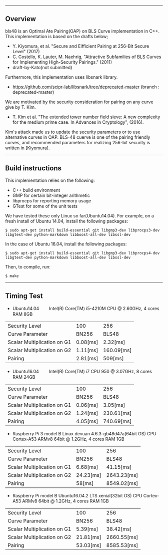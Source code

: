 --------------------------------------------------------------------------------
Overview
--------------------------------------------------------------------------------
bls48 is an Optimal Ate Pairing(OAP) on BLS Curve implementation in C++.
This implementation is based on the drafts below;

- Y. Kiyomura, et al. "Secure and Eifficient Pairing at 256-Bit Secure Level" (2017)
- C. Costello, K. Lauter, M. Naehrig, "Attractive Subfamilies of BLS Curves for Implementing High-Security Pairings." (2011)
- draft-by-Kato(not submitted)

Furthermore, this implementation uses libsnark library.
- https://github.com/scipr-lab/libsnark/tree/deprecated-master  (branch : deprecated-master)

We are motivated by the security consideration for pairing on any curve give by T. Kim.
- T. Kim et al. "The extended tower number field sieve: A new complexity for the medium prime case. In Advances in Cryptology", (2016).

Kim's attack made us to update the security parameters or to use alternative curves in OAP.
BLS-48 cuerve is one of the pairing friendly curves, and recommended parameters for realizing 256-bit security is written in [Kiyomura].

--------------------------------------------------------------------------------
Build instructions
--------------------------------------------------------------------------------
This implementation relies on the following:

- C++ build environment
- GMP for certain bit-integer arithmetic
- libprocps for reporting memory usage
- GTest for some of the unit tests

We have tested these only Linux so far(Ubuntu14.04).
For example, on a fresh install of Ubuntu 14.04, install the following packages:

    $ sudo apt-get install build-essential git libgmp3-dev libprocps3-dev libgtest-dev python-markdown libboost-all-dev libssl-dev

In the case of Ubuntu 16.04, install the following packages:

    $ sudo apt-get install build-essential git libgmp3-dev libprocps4-dev libgtest-dev python-markdown libboost-all-dev libssl-dev

Then, to compile, run:

    $ make


--------------------------------------------------------------------------------
Timing Test
--------------------------------------------------------------------------------

* Ubuntu14.04　　
Intel(R) Core(TM) i5-4210M CPU @ 2.60GHz, 4 cores RAM 8GB

<table>
    <tr>
        <td>Security Level</td>
        <td>100</td>
        <td>256</td>
    </tr>
    <tr>
        <td>Curve Parameter</td>
        <td>BN256</td>
        <td>BLS48</td>
    </tr>
    <tr>
        <td>Scalar Multiplication on G1</td>
        <td>0.08[ms]</td>
        <td>2.32[ms]</td>
    </tr>
    <tr>
        <td>Scalar Multiplication on G2</td>
        <td>1.11[ms]</td>
        <td>160.09[ms]</td>
    </tr>
    <tr>
        <td>Pairing</td>
        <td>2.81[ms]</td>
        <td>509[ms]</td>
    </tr>
</table>



* Ubuntu16.04　　
Intel(R) Core(TM) i7 CPU 950 @ 3.07GHz, 8 cores RAM 24GB


<table>
    <tr>
        <td>Security Level</td>
        <td>100</td>
        <td>256</td>
    </tr>
    <tr>
        <td>Curve Parameter</td>
        <td>BN256</td>
        <td>BLS48</td>
    </tr>
    <tr>
        <td>Scalar Multiplication on G1</td>
        <td>0.06[ms]</td>
        <td>3.05[ms]</td>
    </tr>
    <tr>
        <td>Scalar Multiplication on G2</td>
        <td>1.24[ms]</td>
        <td>230.61[ms]</td>
    </tr>
    <tr>
        <td>Pairing</td>
        <td>4.05[ms]</td>
        <td>740.69[ms]</td>
    </tr>
</table>



* Raspberry Pi 3 model B
Linux devuan 4.6.3-gb48d47a(64bit OS) CPU Cortex-A53 ARMv8 64bit @ 1.2GHz, 4 cores RAM 1GB


<table>
    <tr>
        <td>Security Level</td>
        <td>100</td>
        <td>256</td>
    </tr>
    <tr>
        <td>Curve Parameter</td>
        <td>BN256</td>
        <td>BLS48</td>
    </tr>
    <tr>
        <td>Scalar Multiplication on G1</td>
        <td>6.68[ms]</td>
        <td>41.15[ms]</td>
    </tr>
    <tr>
        <td>Scalar Multiplication on G2</td>
        <td>24.23[ms]</td>
        <td>2643.23[ms]</td>
    </tr>
    <tr>
        <td>Pairing</td>
        <td>58[ms]</td>
        <td>8549.02[ms]</td>
    </tr>
</table>


* Raspberry Pi model B
Ubuntu16.04.2 LTS xenial(32bit OS) CPU Cortex-A53 ARMv8 64bit @ 1.2GHz, 4 cores RAM 1GB


<table>
    <tr>
        <td>Security Level</td>
        <td>100</td>
        <td>256</td>
    </tr>
    <tr>
        <td>Curve Parameter</td>
        <td>BN256</td>
        <td>BLS48</td>
    </tr>
    <tr>
        <td>Scalar Multiplication on G1</td>
        <td>5.39[ms]</td>
        <td>38.42[ms]</td>
    </tr>
    <tr>
        <td>Scalar Multiplication on G2</td>
        <td>21.81[ms]</td>
        <td>2660.55[ms]</td>
    </tr>
    <tr>
        <td>Pairing</td>
        <td>53.03[ms]</td>
        <td>8585.53[ms]</td>
    </tr>
</table>
